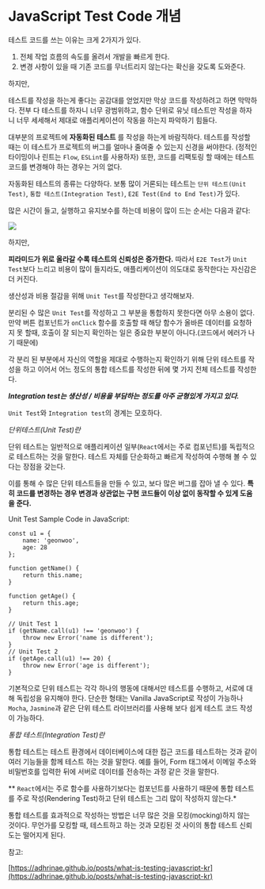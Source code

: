 # JavaScript Test Code 개념

테스트 코드를 쓰는 이유는 크게 2가지가 있다.

1. 전체 작업 흐름의 속도를 올려서 개발을 빠르게 한다.
2. 변경 사항이 있을 때 기존 코드를 무너트리지 않는다는 확신을 갖도록 도와준다.

하지만,

테스트를 작성을 하는게 좋다는 공감대를 얻었지만 막상 코드를 작성하려고 하면 막막하다. 전부 다 테스트를 하자니 너무 광범위하고, 함수 단위로 유닛 테스트만 작성을 하자니 너무 세세해서 제대로 애플리케이션이 작동을 하는지 파악하기 힘들다. 

대부분의 프로젝트에 **자동화된 테스트** 를 작성을 하는게 바람직하다. 테스트를 작성할 때는 이 테스트가 프로젝트의 버그를 얼마나 줄여줄 수 있는지 신경을 써야한다. (정적인 타이밍이나 린트는 `Flow`, `ESLint`를 사용하자) 또한, 코드를 리팩토링 할 때에는 테스트 코드를 변경해야 하는 경우는 거의 없다.

자동화된 테스트의 종류는 다양하다. 보통 많이 거론되는 테스트는 `단위 테스트(Unit Test)`, `통합 테스트(Integration Test)`, `E2E Test(End to End Test)`가 있다.

많은 시간이 들고, 실행하고 유지보수를 하는데 비용이 많이 드는 순서는 다음과 같다:

![](https://github.com/Geon-wooBryanKim/TIL/blob/master/images/javascriptTestCode.png)

하지만,

**피라미드가 위로 올라갈 수록 테스트의 신뢰성은 증가한다.** 따라서 `E2E Test`가 `Unit Test`보다 느리고 비용이 많이 들지라도, 애플리케이션이 의도대로 동작한다는 자신감은 더 커진다.

생산성과 비용 절감을 위해 `Unit Test`를 작성한다고 생각해보자.

분리된 수 많은 `Unit Test`를 작성하고 그 부분을 통합하지 못한다면 아무 소용이 없다. 만약 버튼 컴포넌트가 `onClick` 함수를 호출할 때 해당 함수가 올바른 데이터를 요청하지 못 할때, 호출이 잘 되는지 확인하는 일은 중요한 부분이 아니다.(코드에서 에러가 나기 때문에)

각 분리 된 부분에서 자신의 역할을 제대로 수행하는지 확인하기 위해 단위 테스트를 작성을 하고 이어서 어느 정도의 통합 테스트를 작성한 뒤에 몇 가지 전체 테스트를 작성한다.

***Integration test는 생산성 / 비용을 부담하는 정도를 아주 균형있게 가지고 있다.***

`Unit Test`와 `Integration test`의 경계는 모호하다. 

*단위테스트(Unit Test)란*

단위 테스트는 일반적으로 애플리케이션 일부(`React`에서는 주로 컴포넌트)를 독립적으로 테스트하는 것을 말한다. 테스트 자체를 단순화하고 빠르게 작성하여 수행해 볼 수 있다는 장점을 갖는다.

이를 통해 수 많은 단위 테스트들을 만들 수 있고, 보다 많은 버그를 잡아 낼 수 있다. **특히 코드를 변경하는 경우 변경과 상관없는 구현 코드들이 이상 없이 동작할 수 있게 도움을 준다.**

Unit Test Sample Code in JavaScript:

    const u1 = {
    	name: 'geonwoo',
    	age: 28
    };
    
    function getName() {
    	return this.name;
    }
    
    function getAge() {
    	return this.age;
    }
    
    // Unit Test 1
    if (getName.call(u1) !== 'geonwoo') {
    	throw new Error('name is different');
    }
    // Unit Test 2
    if (getAge.call(u1) !== 20) {
    	throw new Error('age is different');
    }

기본적으로 단위 테스트는 각각 하나의 행동에 대해서만 테스트를 수행하고, 서로에 대해 독립성을 유지해야 한다. 단순한 형태는 Vanilla JavaScript로 작성이 가능하나 `Mocha`, `Jasmine`과 같은 단위 테스트 라이브러리를 사용해 보다 쉽게 테스트 코드 작성이 가능하다.

*통합 테스트(Integration Test)란*

통합 테스트는 테스트 환경에서 데이터베이스에 대한 접근 코드를 테스트하는 것과 같이 여러 기능들을 함께 테스트 하는 것을 말한다. 예를 들어, Form 태그에서 이메일 주소와 비밀번호를 입력한 뒤에 서버로 데이터를 전송하는 과정 같은 것을 말한다.

** `React`에서는 주로 함수를 사용하기보다는 컴포넌트를 사용하기 때문에 통합 테스트를 주로 작성(Rendering Test)하고 단위 테스트는 그리 많이 작성하지 않는다.*

통합 테스트를 효과적으로 작성하는 방법은 너무 많은 것을 모킹(mocking)하지 않는 것이다. 무언가를 모킹할 때, 테스트하고 하는 것과 모킹된 것 사이의 통합 테스트 신뢰도는 떨어지게 된다.

참고:

[https://adhrinae.github.io/posts/what-is-testing-javascript-kr](https://adhrinae.github.io/posts/what-is-testing-javascript-kr)